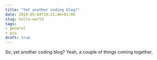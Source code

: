 ```yaml
---
title: "Yet another coding blog?"
date: 2019-05-04T19:21:46+01:00
slug: hello-world
tags:
- general
- psa
draft: true
---
```


So, yet another coding blog? Yeah, a couple of things coming together.
